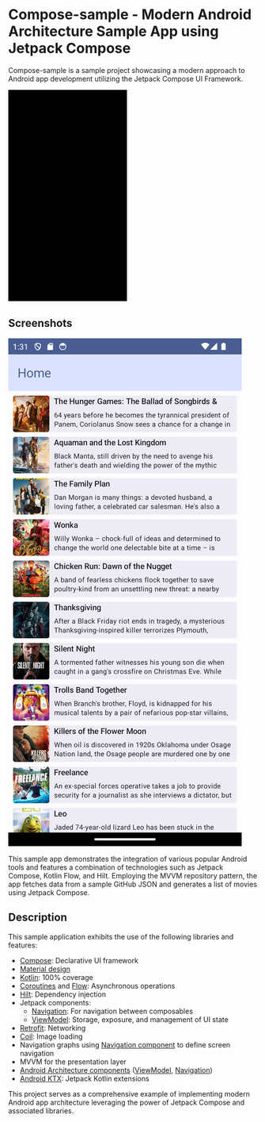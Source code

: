 # Compose-sample - Modern Android Architecture Sample App using Jetpack Compose

Compose-sample is a sample project showcasing a modern approach to Android app development utilizing the Jetpack Compose UI Framework.

![Demo GIF](misc/demo_gif.gif)

## Screenshots

![App Screenshot](misc/img.png)

This sample app demonstrates the integration of various popular Android tools and features a combination of technologies such as Jetpack Compose, Kotlin Flow, and Hilt. Employing the MVVM repository pattern, the app fetches data from a sample GitHub JSON and generates a list of movies using Jetpack Compose.

## Description

This sample application exhibits the use of the following libraries and features:

- [Compose](https://developer.android.com/jetpack/compose): Declarative UI framework
- [Material design](https://material.io/design)
- [Kotlin](https://kotlinlang.org/): 100% coverage
- [Coroutines](https://kotlinlang.org/docs/reference/coroutines-overview.html) and [Flow](https://developer.android.com/kotlin/flow): Asynchronous operations
- [Hilt](https://developer.android.com/training/dependency-injection/hilt-android): Dependency injection
- Jetpack components:
    - [Navigation](https://developer.android.com/topic/libraries/architecture/navigation/): For navigation between composables
    - [ViewModel](https://developer.android.com/topic/libraries/architecture/viewmodel): Storage, exposure, and management of UI state
- [Retrofit](https://square.github.io/retrofit/): Networking
- [Coil](https://github.com/coil-kt/coil): Image loading
- Navigation graphs using [Navigation component](https://developer.android.com/guide/navigation/navigation-getting-started) to define screen navigation
- MVVM for the presentation layer
- [Android Architecture components](https://developer.android.com/topic/libraries/architecture) ([ViewModel](https://developer.android.com/topic/libraries/architecture/viewmodel), [Navigation](https://developer.android.com/jetpack/androidx/releases/navigation))
- [Android KTX](https://developer.android.com/kotlin/ktx): Jetpack Kotlin extensions

This project serves as a comprehensive example of implementing modern Android app architecture leveraging the power of Jetpack Compose and associated libraries.
